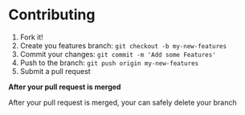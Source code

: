 # Contributing

1. Fork it!
2. Create you features branch: `git checkout -b my-new-features`
3. Commit your changes: `git commit -m 'Add some Features'`
4. Push to the branch: `git push origin my-new-features`
5. Submit a pull request

**After your pull request is merged**

After your pull request is merged, your can safely delete your branch
